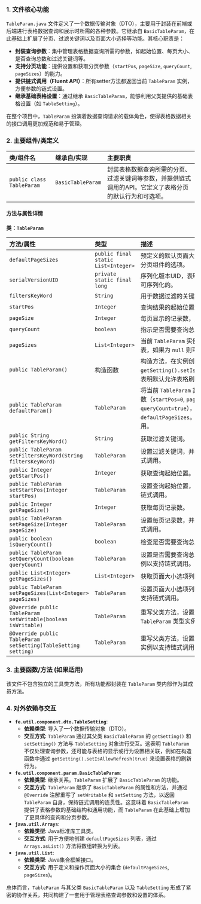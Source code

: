 ### 1. 文件核心功能

`TableParam.java` 文件定义了一个数据传输对象（DTO），主要用于封装在前端或后端进行表格数据查询和展示时所需的各种参数。它继承自 `BasicTableParam`，在此基础上扩展了分页、过滤关键词以及页面大小选择等功能。其核心职责是：

*   **封装查询参数**：集中管理表格数据查询所需的参数，如起始位置、每页大小、是否查询总数和过滤关键词等。
*   **支持分页功能**：提供设置和获取分页参数（`startPos`, `pageSize`, `queryCount`, `pageSizes`）的能力。
*   **提供链式调用（Fluent API）**：所有setter方法都返回当前 `TableParam` 实例，方便参数的链式设置。
*   **继承基础表格设置**：通过继承 `BasicTableParam`，能够利用父类提供的基础表格设置（如 `TableSetting`）。

在整个项目中，`TableParam` 扮演着数据查询请求的载体角色，使得表格数据相关的接口调用更加规范和易于管理。

### 2. 主要组件/类定义

| 类/组件名 | 继承自/实现 | 主要职责 |
| :--- | :--- | :--- |
| `public class TableParam` | `BasicTableParam` | 封装表格数据查询所需的分页、过滤关键词等参数，并提供链式调用的API。它定义了表格分页的默认行为和可选项。 |

#### 方法与属性详情

**类：`TableParam`**

| 方法/属性 | 类型 | 描述 |
| :--- | :--- | :--- |
| `defaultPageSizes` | `public final static List<Integer>` | 预定义的默认页面大小列表，通常用于前端分页组件的选项。 |
| `serialVersionUID` | `private static final long` | 序列化版本UID，表明该类（或其父类）是可序列化的。 |
| `filtersKeyWord` | `String` | 用于数据过滤的关键词。 |
| `startPos` | `Integer` | 查询结果的起始位置，用于分页。 |
| `pageSize` | `Integer` | 每页显示的记录数，用于分页。 |
| `queryCount` | `boolean` | 指示是否需要查询总记录数。 |
| `pageSizes` | `List<Integer>` | 当前 `TableParam` 实例的页面大小选项列表，如果为 `null` 则可能使用默认值。 |
| `public TableParam()` | 构造函数 | 构造方法，在实例创建时将 `getSetting().setIsAllowRefresh(true)`，表明默认允许表格刷新。 |
| `public TableParam defaultParam()` | `TableParam` | 将当前 `TableParam` 实例设置为默认分页参数（`startPos=0`, `pageSize=20`, `queryCount=true`），并使用 `defaultPageSizes`。返回 `this` 实现链式调用。 |
| `public String getFiltersKeyWord()` | `String` | 获取过滤关键词。 |
| `public TableParam setFiltersKeyWord(String filtersKeyWord)` | `TableParam` | 设置过滤关键词，并返回当前实例以支持链式调用。 |
| `public Integer getStartPos()` | `Integer` | 获取查询起始位置。 |
| `public TableParam setStartPos(Integer startPos)` | `TableParam` | 设置查询起始位置，并返回当前实例以支持链式调用。 |
| `public Integer getPageSize()` | `Integer` | 获取每页记录数。 |
| `public TableParam setPageSize(Integer pageSize)` | `TableParam` | 设置每页记录数，并返回当前实例以支持链式调用。 |
| `public boolean isQueryCount()` | `boolean` | 检查是否需要查询总记录数。 |
| `public TableParam setQueryCount(boolean queryCount)` | `TableParam` | 设置是否需要查询总记录数，并返回当前实例以支持链式调用。 |
| `public List<Integer> getPageSizes()` | `List<Integer>` | 获取页面大小选项列表。 |
| `public TableParam setPageSizes(List<Integer> pageSizes)` | `TableParam` | 设置页面大小选项列表，并返回当前实例以支持链式调用。 |
| `@Override public TableParam setWritable(boolean isWritable)` | `TableParam` | 重写父类方法，设置可写性，并返回 `TableParam` 类型实例。 |
| `@Override public TableParam setSetting(TableSetting setting)` | `TableParam` | 重写父类方法，设置表格配置，并返回当前实例以支持链式调用。 |

### 3. 主要函数/方法 (如果适用)

该文件不包含独立的工具类方法，所有功能都封装在 `TableParam` 类内部作为其成员方法。

### 4. 对外依赖与交互

*   **`fe.util.component.dto.TableSetting`**:
    *   **依赖类型**: 导入了一个数据传输对象（DTO）。
    *   **交互方式**: `TableParam` 通过其父类 `BasicTableParam` 的 `getSetting()` 和 `setSetting()` 方法与 `TableSetting` 对象进行交互。这表明 `TableParam` 不仅处理查询参数，还可能与表格的显示或行为设置相关联，例如在构造函数中通过 `getSetting().setIsAllowRefresh(true)` 来设置表格的刷新行为。
*   **`fe.util.component.param.BasicTableParam`**:
    *   **依赖类型**: 继承关系。`TableParam` 扩展了 `BasicTableParam` 的功能。
    *   **交互方式**: `TableParam` 继承了 `BasicTableParam` 的属性和方法，并通过 `@Override` 注解重写了 `setWritable` 和 `setSetting` 方法，以返回 `TableParam` 自身，保持链式调用的连贯性。这意味着 `BasicTableParam` 提供了表格参数的基础结构和通用功能，而 `TableParam` 在此基础上增加了更具体的查询和分页参数。
*   **`java.util.Arrays`**:
    *   **依赖类型**: Java标准库工具类。
    *   **交互方式**: 用于方便地创建 `defaultPageSizes` 列表，通过 `Arrays.asList()` 方法将数组转换为列表。
*   **`java.util.List`**:
    *   **依赖类型**: Java集合框架接口。
    *   **交互方式**: 用于定义和操作页面大小的集合 (`defaultPageSizes`, `pageSizes`)。

总体而言，`TableParam` 与其父类 `BasicTableParam` 以及 `TableSetting` 形成了紧密的协作关系，共同构建了一套用于管理表格查询参数和设置的体系。

